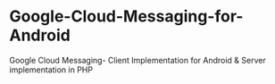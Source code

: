 Google-Cloud-Messaging-for-Android
==================================

Google Cloud Messaging- Client Implementation for Android &amp; Server implementation in PHP
